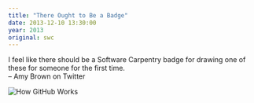 ```yaml
---
title: "There Ought to Be a Badge"
date: 2013-12-10 13:30:00
year: 2013
original: swc
---
```

<p>
  I feel like there should be a Software Carpentry badge for drawing one of these for someone for the first time.
  <br>
  – Amy Brown on Twitter
</p>
<p>
  <img src="{{'/files/2013/12/how-github-works.jpg' | relative_url}}" alt="How GitHub Works" class="centered">
</p>
